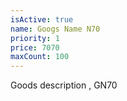 ```yaml
---
isActive: true
name: Googs Name N70
priority: 1
price: 7070
maxCount: 100
---
```


Goods description , GN70